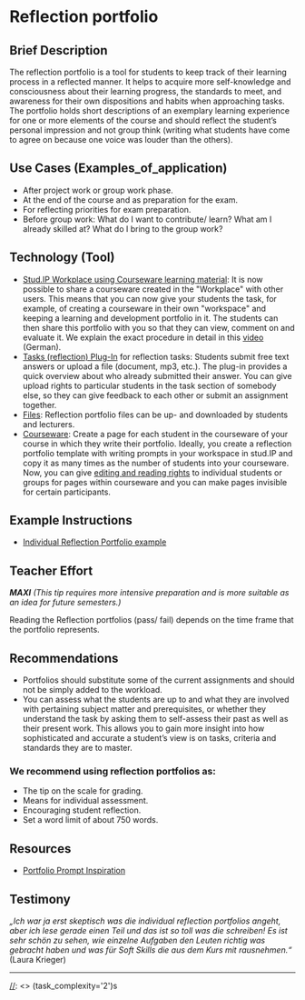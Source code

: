 # Reflection portfolio

## Brief Description 	
The reflection portfolio is a tool for students to keep track of their learning process in a reflected manner. It helps to acquire more self-knowledge and consciousness about their learning progress, 
the standards to meet, and awareness for their own dispositions and habits when approaching tasks. 
The portfolio holds short descriptions of an exemplary learning experience for one or more elements of the course and should reflect the student’s personal impression and not group think 
(writing what students have come to agree on because one voice was louder than the others).

## Use Cases (Examples_of_application)	
- After project work or group work phase.
- At the end of the course and as preparation for the exam.
- For reflecting priorities for exam preparation.
- Before group work: What do I want to contribute/ learn? What am I already skilled at? What do I bring to the group work?  

## Technology (Tool) 
- <a href="https://digitale-lehre.virtuos.uni-osnabrueck.de/2023/08/23/alles-rund-um-das-update-auf-stud-ip-5-3/">Stud.IP Workplace using Courseware learning material</a>: 
It is now possible to share a courseware created in the "Workplace" with other users. 
This means that you can now give your students the task, for example, of creating a courseware in 
their own "workspace" and keeping a learning and development portfolio in it. The students 
can then share this portfolio with you so that they can view, comment on and evaluate it. 
We explain the exact procedure in detail in this <a href="https://video4.virtuos.uni-osnabrueck.de/paella/ui/watch.html?id=000392fa-c188-48aa-b291-1ad9333d5578">video</a> (German). 
- <a href="/static/tbcore/support_documents/How_to_add_task_plugIn_to_Stud.Ip_course.pdf" target="_blank">Tasks (reflection) Plug-In</a> for reflection tasks: Students submit free text answers or upload a file (document, mp3, etc.). 
The  plug-in provides a quick overview about who already submitted their answer. 
You can give upload rights to particular students in the task section of somebody else, 
so they can give feedback to each other or submit an assignment together.
- <a href="https://hilfe.studip.de/help/5.0/en/Basis/Dateien" target="_blank">Files</a>: Reflection portfolio files can be up- and downloaded by students and lecturers. 
-  <a href="https://hilfe.studip.de/help/5.0/en/Basis/CoursewareSeite" target="_blank">Courseware</a>: Create a page for each student in the courseware of your course in which they write their portfolio. 
	Ideally, you create a reflection portfolio template with writing prompts in your workspace in stud.IP and copy it as many times as the number of students into your courseware. 
	Now, you can give <a href="/static/tbcore/support_documents/Granting_Editing_Rights_for_Courseware_Pages.pdf" target="_blank">editing and reading rights</a> to individual students or groups for pages within courseware and you can make pages invisible for certain participants. 



## Example Instructions 
-	<a href="/static/tbcore/support_documents/Individual_reflection_portfolio_example.pdf" target="_blank">Individual Reflection Portfolio example</a>

## Teacher Effort
***MAXI** (This tip requires more intensive preparation and is more suitable as an idea for future semesters.)*

Reading the Reflection portfolios (pass/ fail) depends on the time frame that the portfolio represents. 

## Recommendations 
- Portfolios should substitute some of the current assignments and should not be simply added to the workload.
- You can assess what the students are up to and what they are involved with pertaining subject matter and prerequisites, or whether they understand 
	the task by asking them to self-assess their past as well as their present work. This allows you to gain more insight into how sophisticated and 
	accurate a student’s view is on tasks, criteria and standards they are to master.

### We recommend using reflection portfolios as: 
- The tip on the scale for grading.
- Means for individual assessment.
- Encouraging student reflection. 
- Set a word limit of about 750 words. 

## Resources
-  <a href="/static/tbcore/support_documents/Portfolio_prompt_inspiration.pdf" target="_blank">Portfolio Prompt Inspiration</a>

[//]: <> (Reusable='yes') 

## Testimony 	
*„Ich war ja erst skeptisch was die individual reflection portfolios angeht, aber ich lese gerade einen Teil und das ist so toll was die schreiben! 
Es ist sehr schön zu sehen, wie einzelne Aufgaben den Leuten richtig was gebracht haben und was für Soft Skills die aus dem Kurs mit rausnehmen.“*
(Laura Krieger)

[//]: <> (References='emtpy') 

---
[//]: <> (task_complexity='2')s


